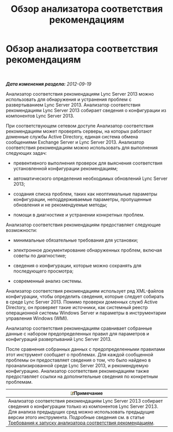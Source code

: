 ﻿---
title: Обзор анализатора соответствия рекомендациям
TOCTitle: Обзор анализатора соответствия рекомендациям
ms:assetid: c5fcaa05-eb1c-4092-90ad-177b127e795b
ms:mtpsurl: https://technet.microsoft.com/ru-ru/library/Gg591349(v=OCS.15)
ms:contentKeyID: 49311099
ms.date: 05/19/2016
mtps_version: v=OCS.15
ms.translationtype: HT
---

# Обзор анализатора соответствия рекомендациям

 

_**Дата изменения раздела:** 2012-09-19_

Анализатор соответствия рекомендациям Lync Server 2013 можно использовать для обнаружения и устранения проблем с развертыванием Lync Server 2013. Анализатор соответствия рекомендациям Lync Server 2013 собирает сведения о конфигурации из компонентов Lync Server 2013.

При соответствующем сетевом доступе Анализатор соответствия рекомендациям может проверять серверы, на которых работают доменные службы Active Directory, единая система обмена сообщениями Exchange Server и Lync Server 2013. Анализатор соответствия рекомендациям можно использовать для выполнения следующих задач:

  - превентивного выполнения проверок для выяснения соответствия установленной конфигурации рекомендациям;

  - автоматического определения необходимых обновлений Lync Server 2013;

  - создания списка проблем, таких как неоптимальные параметры конфигурации, неподдерживаемые параметры, пропущенные обновления и не рекомендуемые методы;

  - помощи в диагностике и устранении конкретных проблем.

Анализатор соответствия рекомендациям предоставляет следующие возможности:

  - минимальные обязательные требования для установки;

  - электронное документирование обнаруженных проблем, включая советы по диагностике;

  - сведения о конфигурации, которые можно сохранять для последующего просмотра;

  - современный анализ системы.

Анализатор соответствия рекомендациям использует ряд XML-файлов конфигурации, чтобы определить сведения, которые следует собирать в среде Lync Server 2013. Помимо проверки доменных служб Active Directory, он проверяет такие источники, как системный реестр операционной системы Windows Server и параметры в инструментарии управления Windows (WMI).

Анализатор соответствия рекомендациям сравнивает собранные данные с набором предопределенных правил для параметров и конфигураций развертываний Lync Server 2013.

После сравнения собранных данных с предопределенными правилами этот инструмент сообщает о проблемах. Для каждой сообщенной проблемы он предоставляет сведения о том, что было найдено в проанализированной среде Lync Server 2013, и рекомендуемую конфигурацию. Анализатор соответствия рекомендациям также предоставляет ссылки на дополнительные сведения по конкретным проблемам.

<table>
<thead>
<tr class="header">
<th><img src="images/Gg398412.note(OCS.15).gif" title="note" alt="note" />Примечание</th>
</tr>
</thead>
<tbody>
<tr class="odd">
<td>Анализатор соответствия рекомендациям Lync Server 2013 собирает сведения о конфигурации только из компонентов Lync Server 2013. Для анализа предыдущих сред можно использовать предыдущие версии этого инструмента. Подробные сведения см. в статье <a href="lync-server-2013-requirements-for-running-best-practices-analyzer.md">Требования к запуску анализатора соответствия рекомендациям</a>.</td>
</tr>
</tbody>
</table>

